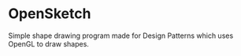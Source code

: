 # OpenSketch
Simple shape drawing program made for Design Patterns which uses OpenGL to draw shapes.
